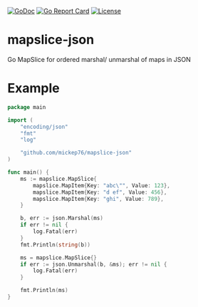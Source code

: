 [![GoDoc](https://godoc.org/github.com/mickep76/mapslice-json?status.svg)](https://godoc.org/github.com/mickep76/mapslice-json)
[![Go Report Card](https://goreportcard.com/badge/github.com/mickep76/mapslice-json)](https://goreportcard.com/report/github.com/mickep76/mapslice-json)
[![License](https://img.shields.io/badge/License-Apache%202.0-blue.svg)](https://github.com/mickep76/mapslice-json/blob/master/LICENSE)

# mapslice-json

Go MapSlice for ordered marshal/ unmarshal of maps in JSON

# Example

```go
package main

import (
	"encoding/json"
	"fmt"
	"log"

	"github.com/mickep76/mapslice-json"
)

func main() {
	ms := mapslice.MapSlice{
		mapslice.MapItem{Key: "abc\"", Value: 123},
		mapslice.MapItem{Key: "d ef", Value: 456},
		mapslice.MapItem{Key: "ghi", Value: 789},
	}

	b, err := json.Marshal(ms)
	if err != nil {
		log.Fatal(err)
	}
	fmt.Println(string(b))

	ms = mapslice.MapSlice{}
	if err := json.Unmarshal(b, &ms); err != nil {
		log.Fatal(err)
	}

	fmt.Println(ms)
}
```
